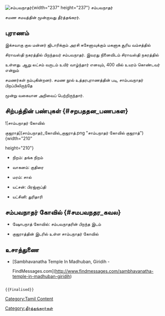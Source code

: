 ![சம்பவநாதர்](சம்பவநாதர்.png "சம்பவநாதர்"){width="237" height="237"} சம்பவநாதர்
சமண சமயத்தின் மூன்றாவது தீர்த்தங்கரர்.

## புராணம்

இக்சவாகு குல மன்னர் ஜிடாரிக்கும் அரசி சுசேனாவுக்கும் மகனாக சூரிய வம்சத்தில்
சிராவஸ்தி நகரத்தில் பிறந்தவர் சம்பவநாதர். இவரது நினைவிடம் சிராவஸ்தி நகரத்தில்
உள்ளது. ஆறு லட்சம் வருடம் உயிர் வாழ்ந்தார் எனவும், 400 வில் உயரம் கொண்டவர் என்றும்
சமணர்கள் நம்புகின்றனர். சமண நூல் உத்தரபுராணத்தின் படி, சாம்பவநாதர் பிறப்பிலிருந்தே
மூன்று வகையான அறிவைப் பெற்றிருந்தார்.

## சிற்பத்தின் பண்புகள் {#சறபததன_பணபகள}

![சாம்பநாதர் கோவில்
குஜராத்](சாம்பநாதர்_கோவில்_குஜராத்.png "சாம்பநாதர் கோவில் குஜராத்"){width="210"
height="210"}

-   நிறம்: தங்க நிறம்
-   வாகனம்: குதிரை
-   மரம்: சால்
-   யட்சன்: பிரஜ்ஞப்தி
-   யட்சினி: துரிதாரி

## சம்பவநாதர் கோவில் {#சமபவநதர_கவல}

-   ஷோபநாத் கோவில்: சம்பவநாதரின் பிறந்த இடம்
-   குஜராத்தின் இடரில் உள்ள சாம்பநாதர் கோவில்

## உசாத்துணை

-   [Sambhavanatha Temple In Madhuban, Giridih -
    FindMessages.com](http://www.findmessages.com/sambhavanatha-temple-in-madhuban-giridih)

```{=mediawiki}
{{Finalised}}
```
[Category:Tamil Content](Category:Tamil_Content "wikilink")
[Category:தீர்த்தங்கரர்கள்](Category:தீர்த்தங்கரர்கள் "wikilink")
